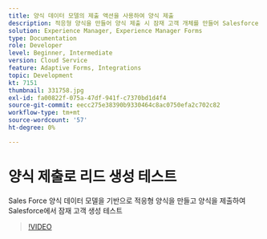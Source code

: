 ```yaml
---
title: 양식 데이터 모델의 제출 액션을 사용하여 양식 제출
description: 적응형 양식을 만들어 양식 제출 시 잠재 고객 개체를 만들어 Salesforce 통합을 테스트합니다.
solution: Experience Manager, Experience Manager Forms
type: Documentation
role: Developer
level: Beginner, Intermediate
version: Cloud Service
feature: Adaptive Forms, Integrations
topic: Development
kt: 7151
thumbnail: 331758.jpg
exl-id: fa00822f-075a-47df-941f-c7370bd1d4f4
source-git-commit: eecc275e38390b9330464c8ac0750efa2c702c82
workflow-type: tm+mt
source-wordcount: '57'
ht-degree: 0%

---
```


# 양식 제출로 리드 생성 테스트

Sales Force 양식 데이터 모델을 기반으로 적응형 양식을 만들고 양식을 제출하여 Salesforce에서 잠재 고객 생성 테스트

>[!VIDEO](https://video.tv.adobe.com/v/331758?quality=12&learn=on)

